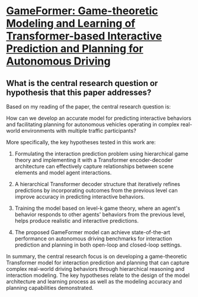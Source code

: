 # [GameFormer: Game-theoretic Modeling and Learning of Transformer-based   Interactive Prediction and Planning for Autonomous Driving](https://arxiv.org/abs/2303.05760)

## What is the central research question or hypothesis that this paper addresses?

 Based on my reading of the paper, the central research question is: 

How can we develop an accurate model for predicting interactive behaviors and facilitating planning for autonomous vehicles operating in complex real-world environments with multiple traffic participants?

More specifically, the key hypotheses tested in this work are:

1) Formulating the interaction prediction problem using hierarchical game theory and implementing it with a Transformer encoder-decoder architecture can effectively capture relationships between scene elements and model agent interactions. 

2) A hierarchical Transformer decoder structure that iteratively refines predictions by incorporating outcomes from the previous level can improve accuracy in predicting interactive behaviors.

3) Training the model based on level-k game theory, where an agent's behavior responds to other agents' behaviors from the previous level, helps produce realistic and interactive predictions.

4) The proposed GameFormer model can achieve state-of-the-art performance on autonomous driving benchmarks for interaction prediction and planning in both open-loop and closed-loop settings.

In summary, the central research focus is on developing a game-theoretic Transformer model for interaction prediction and planning that can capture complex real-world driving behaviors through hierarchical reasoning and interaction modeling. The key hypotheses relate to the design of the model architecture and learning process as well as the modeling accuracy and planning capabilities demonstrated.
